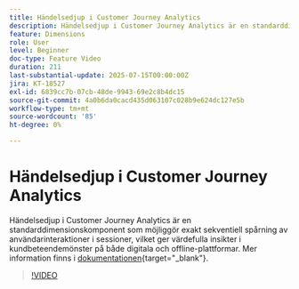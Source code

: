 ```yaml
---
title: Händelsedjup i Customer Journey Analytics
description: Händelsedjup i Customer Journey Analytics är en standarddimensionskomponent som möjliggör exakt sekventiell spårning av användarinteraktioner i sessioner, vilket ger värdefulla insikter i kundbeteendemönster på både digitala och offline-plattformar.
feature: Dimensions
role: User
level: Beginner
doc-type: Feature Video
duration: 211
last-substantial-update: 2025-07-15T00:00:00Z
jira: KT-18527
exl-id: 6839cc7b-07cb-48de-9943-69e2c8b4dc15
source-git-commit: 4a0b6da0cacd435d063107c028b9e624dc127e5b
workflow-type: tm+mt
source-wordcount: '85'
ht-degree: 0%

---
```


# Händelsedjup i Customer Journey Analytics

Händelsedjup i Customer Journey Analytics är en standarddimensionskomponent som möjliggör exakt sekventiell spårning av användarinteraktioner i sessioner, vilket ger värdefulla insikter i kundbeteendemönster på både digitala och offline-plattformar. Mer information finns i [dokumentationen](https://experienceleague.adobe.com/sv/docs/analytics-platform/using/cja-dataviews/component-reference#standard-dimensions){target="_blank"}.

>[!VIDEO](https://video.tv.adobe.com/v/3464851/?learn=on&enablevpops)
